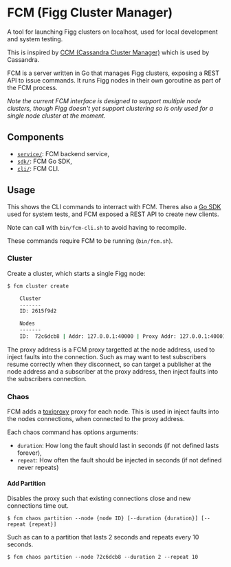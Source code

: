 # FCM (Figg Cluster Manager)

A tool for launching Figg clusters on localhost, used for local development
and system testing.

This is inspired by [CCM (Cassandra Cluster Manager)](https://github.com/riptano/ccm)
which is used by Cassandra.

FCM is a server written in Go that manages Figg clusters, exposing a REST API
to issue commands. It runs Figg nodes in their own goroutine as part of
the FCM process.

*Note the current FCM interface is designed to support multiple node clusters,
though Figg doesn't yet support clustering so is only used for a single node
cluster at the moment.*

## Components
* [`service/`](./service): FCM backend service,
* [`sdk/`](./sdk): FCM Go SDK,
* [`cli/`](./cli): FCM CLI.

## Usage
This shows the CLI commands to interract with FCM. Theres also a [Go SDK](./sdk)
used for system tests, and FCM exposed a REST API to create new clients.

Note can call with `bin/fcm-cli.sh` to avoid having to recompile.

These commands require FCM to be running (`bin/fcm.sh`).

### Cluster
Create a cluster, which starts a single Figg node:
```bash
$ fcm cluster create

    Cluster
    -------
    ID: 2615f9d2

    Nodes
    -------
    ID:  72c6dcb8 | Addr: 127.0.0.1:40000 | Proxy Addr: 127.0.0.1:40001

```

The proxy address is a FCM proxy targetted at the node address, used to inject
faults into the connection. Such as may want to test subscribers resume
correctly when they disconnect, so can target a publisher at the node address
and a subscriber at the proxy address, then inject faults into the subscribers
connection.

### Chaos
FCM adds a [toxiproxy](https://github.com/Shopify/toxiproxy) proxy for each
node. This is used in inject faults into the nodes connections, when connected
to the proxy address.

Each chaos command has options arguments:
* `duration`: How long the fault should last in seconds (if not defined lasts
forever),
* `repeat`: How often the fault should be injected in seconds (if not defined
never repeats)

#### Add Partition
Disables the proxy such that existing connections close and new connections
time out.

```
$ fcm chaos partition --node {node ID} [--duration {duration}] [--repeat {repeat}]
```

Such as can to a partition that lasts 2 seconds and repeats every 10 seconds.
```
$ fcm chaos partition --node 72c6dcb8 --duration 2 --repeat 10
```
